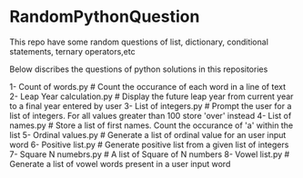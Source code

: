 # RandomPythonQuestion
This repo have some random questions of list, dictionary, conditional statements, ternary operators,etc

Below discribes the questions of python solutions in this repositories

1- Count of words.py
    # Count the occurance of each word in a line of text
2- Leap Year calculation.py
    # Display the future leap year from current year to a final year entered by user
3- List of integers.py
    # Prompt the user for a list of integers. For all values greater than 100 store 'over' instead
4-  List of names.py
    # Store a list of first names. Count the occurance of 'a' within the list
5-  Ordinal values.py
    # Generate a list of ordinal value for an user input word
6-  Positive list.py
    # Generate positive list from a given list of integers
7-  Square N numebrs.py
    # A list of Square of N numbers
8-  Vowel list.py
    # Generate a list of vowel words present in a user input word
